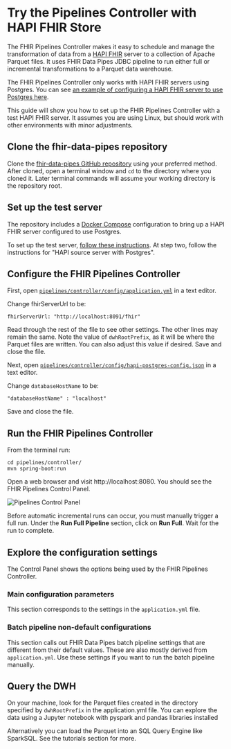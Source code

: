 # Try the Pipelines Controller with HAPI FHIR Store

The FHIR Pipelines Controller makes it easy to schedule and manage the transformation of data from a [HAPI FHIR](https://hapifhir.io/) server to a collection of Apache Parquet files. It uses FHIR Data Pipes JDBC pipeline to run either full or incremental transformations to a Parquet data warehouse. 

The FHIR Pipelines Controller only works with HAPI FHIR servers using Postgres. You can see [an example of configuring a HAPI FHIR server to use Postgres here](https://github.com/hapifhir/hapi-fhir-jpaserver-starter#postgresql-configuration). 

This guide will show you how to set up the FHIR Pipelines Controller with a test HAPI FHIR server. It assumes you are using Linux, but should work with other environments with minor adjustments.

## Clone the fhir-data-pipes repository

Clone the [fhir-data-pipes GitHub repository](https://github.com/google/fhir-data-pipes) using your preferred method. After cloned, open a terminal window and `cd` to the directory where you cloned it. Later terminal commands will assume your working directory is the repository root.


## Set up the test server

The repository includes a [Docker Compose](https://docs.docker.com/compose/) configuration to bring up a HAPI FHIR server configured to use Postgres.

To set up the test server, [follow these instructions](https://github.com/google/fhir-data-pipes/wiki/Try-the-pipelines-using-local-test-servers). At step two, follow the instructions for "HAPI source server with Postgres".

## Configure the FHIR Pipelines Controller

First, open [`pipelines/controller/config/application.yml`](https://github.com/google/fhir-data-pipes/blob/master/pipelines/controller/config/application.yaml) in a text editor.

Change fhirServerUrl to be:


```
fhirServerUrl: "http://localhost:8091/fhir"
```

Read through the rest of the file to see other settings. The other lines may remain the same. Note the value of `dwhRootPrefix`, as it will be where the Parquet files are written. You can also adjust this value if desired. Save and close the file.

Next, open [`pipelines/controller/config/hapi-postgres-config.json`](https://github.com/google/fhir-data-pipes/blob/master/pipelines/controller/config/hapi-postgres-config.json) in a text editor.

Change `databaseHostName` to be:

```
"databaseHostName" : "localhost"
```

Save and close the file.

## Run the FHIR Pipelines Controller

From the terminal run:

```shell
cd pipelines/controller/
mvn spring-boot:run
```

Open a web browser and visit http://localhost:8080. You should see the FHIR Pipelines Control Panel.

![Pipelines Control Panel](images/pipelines_control_panel.png)

Before automatic incremental runs can occur, you must manually trigger a full run. Under the **Run Full Pipeline** section, click on **Run Full**. Wait for the run to complete. 

## Explore the configuration settings

The Control Panel shows the options being used by the FHIR Pipelines Controller.

### Main configuration parameters

This section corresponds to the settings in the `application.yml` file.

### Batch pipeline non-default configurations

This section calls out FHIR Data Pipes batch pipeline settings that are different from their default values. These are also mostly derived from `application.yml`. Use these settings if you want to run the batch pipeline manually.

## Query the DWH

On your machine, look for the Parquet files created in the directory specified by `dwhRootPrefix` in the application.yml file. You can explore the data using a Jupyter notebook with pyspark and pandas libraries installed

Alternatively you can load the Parquet into an SQL Query Engine like SparkSQL. See the tutorials section for more.

